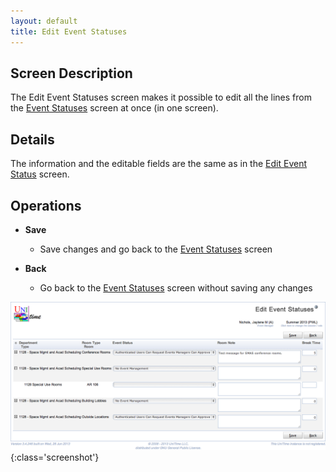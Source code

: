 ```yaml
---
layout: default
title: Edit Event Statuses
---
```



## Screen Description


 The Edit Event Statuses screen makes it possible to edit all the lines from the [Event Statuses](event-statuses) screen at once (in one screen).

## Details


 The information and the editable fields are the same as in the [Edit Event Status](edit-event-status) screen.

## Operations

* **Save**
	* Save changes and go back to the [Event Statuses](event-statuses) screen

* **Back**
	* Go back to the [Event Statuses](event-statuses) screen without saving any changes


![Edit Event Statuses](images/edit-event-statuses-1.png){:class='screenshot'}
